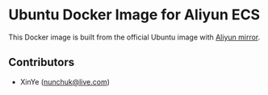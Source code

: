 # Ubuntu Docker Image for Aliyun ECS

This Docker image is built from the official Ubuntu image with [Aliyun mirror](http://mirrors.aliyun.com/).

Contributors
-------------------
* XinYe (nunchuk@live.com)